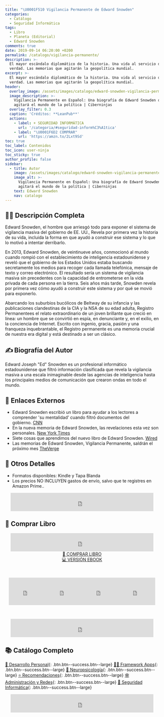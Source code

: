 ```yaml
---
title: "\U0001F510 Vigilancia Permanente de Edward Snowden"
categories:
  - Catálogo
  - Seguridad Informática
tags:
  - Libro
  - Planeta (Editorial)
  - Edward Snowden
comments: true
date: 2019-09-14 06:20:00 +0200
permalink: /catalogo/vigilancia-permanente/
description: >-
  El mayor escándalo diplomático de la historia. Una vida al servicio de la
  verdad. Las memorias que agitarán la geopolítica mundial.
excerpt: >-
  El mayor escándalo diplomático de la historia. Una vida al servicio de la
  verdad. Las memorias que agitarán la geopolítica mundial.
header:
  overlay_image: /assets/images/catalogo/edward-snowden-vigilancia-permanente.jpg
  image_description: >-
    Vigilancia Permanente en Español: Una biografía de Edward Snowden que
    agitará el mundo de la política | Ciberninjas
  overlay_filter: 0.3
  caption: 'Créditos: **LeanPub**'
  actions:
    - label: + SEGURIDAD INFORMÁTICA
      url: '/categoria/#seguridad-inform%C3%A1tica'
    - label: "\U0001F6D2 COMPRAR"
      url: 'https://amzn.to/2Lxt9Sd'
toc: true
toc_label: Contenidos
toc_icon: user-ninja
toc_sticky: true
author_profile: false
sidebar:
  - title: Autor
    image: /assets/images/catalogo/edward-snowden-vigilancia-permanentex250.jpg
    image_alt: >-
      Vigilancia Permanente en Español: Una biografía de Edward Snowden que
      agitará el mundo de la política | Ciberninjas
    text: Edward Snowden
    nav: catalogo
---
```


## 🙋‍♀️ Descripci&oacute;n Completa

Edward Snowden, el hombre que arriesg&oacute; todo para exponer el sistema de vigilancia masiva del gobierno de EE. UU., Revela por primera vez la historia de su vida, incluida la forma en que ayud&oacute; a construir ese sistema y lo que lo motiv&oacute; a intentar derribarlo.

En 2013, Edward Snowden, de veintinueve a&ntilde;os, conmocion&oacute; al mundo cuando rompi&oacute; con el establecimiento de inteligencia estadounidense y revel&oacute; que el gobierno de los Estados Unidos estaba buscando secretamente los medios para recoger cada llamada telef&oacute;nica, mensaje de texto y correo electr&oacute;nico. El resultado ser&iacute;a un sistema de vigilancia masiva sin precedentes con la capacidad de entrometerse en la vida privada de cada persona en la tierra. Seis a&ntilde;os m&aacute;s tarde, Snowden revela por primera vez c&oacute;mo ayud&oacute; a construir este sistema y por qu&eacute; se movi&oacute; para exponerlo.

Abarcando los suburbios buc&oacute;licos de Beltway de su infancia y las publicaciones clandestinas de la CIA y la NSA de su edad adulta, Registro Permanentees el relato extraordinario de un joven brillante que creci&oacute; en l&iacute;nea: un hombre que se convirti&oacute; en esp&iacute;a, en denunciante y, en el exilio, en la conciencia de Internet. Escrito con ingenio, gracia, pasi&oacute;n y una franqueza inquebrantable, el Registro permanente es una memoria crucial de nuestra era digital y est&aacute; destinado a ser un cl&aacute;sico.

## ✍ Biograf&iacute;a del Autor

Edward Joseph "Ed" Snowden es un profesional inform&aacute;tico estadounidense que filtr&oacute; informaci&oacute;n clasificada que revela la vigilancia masiva a una escala inimaginable desde las agencias de inteligencia hasta los principales medios de comunicaci&oacute;n que crearon ondas en todo el mundo.

## 🔗 Enlaces Externos

* Edward Snowden escribi&oacute; un libro para ayudar a los lectores a comprender 'su mentalidad' cuando filtr&oacute; documentos del gobierno.&nbsp;[CNN](https://edition.cnn.com/2019/08/01/politics/edward-snowden-memoir-permanent-record-trnd/index.html)
* En la nueva memoria de Edward Snowden, las revelaciones esta vez son personales. [New York Times](https://www.nytimes.com/2019/09/13/books/review-permanent-record-edward-snowden-memoir.html)
* Siete cosas que aprendimos del nuevo libro de Edward Snowden. [Wired](https://www.wired.co.uk/article/edward-snowden-book-permanent-record-review)
* Las memorias de Edward Snowden, Vigilancia Permanente, saldr&aacute;n el pr&oacute;ximo mes [TheVerge](https://www.theverge.com/2019/8/1/20750383/edward-snowden-memoir-permanent-record-nsa-whistleblower)

## 📝 Otros Detalles

* Formatos disponibles: Kindle y Tapa Blanda
* Los precios NO INCLUYEN gastos de env&iacute;o, salvo que te registres en Amazon Prime..

<center><iframe src="https://rcm-eu.amazon-adsystem.com/e/cm?o=30&amp;p=48&amp;l=ur1&amp;category=premium&amp;banner=1E7ZEBFW3E0G3W1WXZ82&amp;f=ifr&amp;linkID=36c6741f8667c2eb2286cb8ca0062ecb&amp;t=ciberninjas07-21&amp;tracking_id=ciberninjas07-21" width="468" height="60" scrolling="no" border="0" marginwidth="0" style="border:none;" frameborder="0"></iframe></center>

## 💖 Comprar Libro

<center><iframe src="https://rcm-eu.amazon-adsystem.com/e/cm?o=30&amp;p=13&amp;l=ur1&amp;category=gift_certificates&amp;banner=0YM2726C1ESR66Q7QG02&amp;f=ifr&amp;linkID=b74ea8b6b0434619f53785a367d3de3d&amp;t=ciberninjas07-21&amp;tracking_id=ciberninjas07-21" width="468" height="60" scrolling="no" border="0" marginwidth="0" style="border:none;" frameborder="0"></iframe></center>

<center><a class="btn btn--warning btn--large" title="Vigilancia Permanente de Edward Snowden, memorias que agitarán la política | Ciberninjas" href="https://amzn.to/2Lxt9Sd" target="_blank">📓 COMPRAR LIBRO</a></center>

<center><a class="btn btn--warning btn--large" title="Vigilancia Permanente de Edward Snowden, memorias que agitarán la política | Ciberninjas" href="https://amzn.to/2Alu55y" target="_blank">💻 VERSI&Oacute;N EBOOK</a></center>

&nbsp;

<center><iframe src="https://rcm-eu.amazon-adsystem.com/e/cm?o=30&amp;p=20&amp;l=ur1&amp;category=kindle&amp;banner=0K8KMRM0NM2Y5A191Z02&amp;f=ifr&amp;linkID=211f5ada1acf9b558138a9115015fccc&amp;t=ciberninjas07-21&amp;tracking_id=ciberninjas07-21" width="120" height="90" scrolling="no" border="0" marginwidth="0" style="border:none;" frameborder="0"></iframe><iframe src="https://rcm-eu.amazon-adsystem.com/e/cm?o=30&amp;p=20&amp;l=ur1&amp;category=kindle&amp;banner=1MY6V4BGBKF24MPVQ382&amp;f=ifr&amp;linkID=bc72cdf8c85667d9cf8d99ac40b234cf&amp;t=ciberninjas07-21&amp;tracking_id=ciberninjas07-21" width="120" height="90" scrolling="no" border="0" marginwidth="0" style="border:none;" frameborder="0"></iframe><iframe src="https://rcm-eu.amazon-adsystem.com/e/cm?o=30&amp;p=20&amp;l=ur1&amp;category=fire_tablets&amp;banner=09F0X29YE5A28P2Z02G2&amp;f=ifr&amp;linkID=99987810c2d699e6b1a4becf63ee659b&amp;t=ciberninjas07-21&amp;tracking_id=ciberninjas07-21" width="120" height="90" scrolling="no" border="0" marginwidth="0" style="border:none;" frameborder="0"></iframe><iframe src="https://rcm-eu.amazon-adsystem.com/e/cm?o=30&amp;p=20&amp;l=ur1&amp;category=kindle_oasis&amp;banner=0NJNYNMJ9TB937AZFHG2&amp;f=ifr&amp;linkID=a42c1c2fd452f496c7105f18b28d8c61&amp;t=ciberninjas07-21&amp;tracking_id=ciberninjas07-21" width="120" height="90" scrolling="no" border="0" marginwidth="0" style="border:none;" frameborder="0"></iframe></center>

&nbsp;

<center><iframe src="https://rcm-eu.amazon-adsystem.com/e/cm?o=30&amp;p=13&amp;l=ur1&amp;category=kindlestore&amp;banner=0P95N768FCV2P0732CG2&amp;f=ifr&amp;linkID=75656190f347ab8c55ea09e0b6f57418&amp;t=ciberninjas07-21&amp;tracking_id=ciberninjas07-21" width="468" height="60" scrolling="no" border="0" marginwidth="0" style="border:none;" frameborder="0"></iframe></center>

## 📚 Cat&aacute;logo Completo

[💪 Desarrollo Personal](/categoria/#desarrollo-personal "Libros de Categoría Desarrollo Personal"){: .btn.btn--success.btn--large} [👨‍💻 Framework Apps](/categoria/#framework-apps "Libros de Frameworks de Creación de Aplicaciones Multiplataforma"){: .btn.btn--success.btn--large} [🧠 Neuropsicolog&iacute;a](/categoria/#neuropsicología "Libros relacionados con la neurociencia y la psicología"){: .btn.btn--success.btn--large} [⭐ Recomendaciones](/categoria/#recomendaciones "Libros recomendados por diferentes personajes famosos de influencia"){: .btn.btn--success.btn--large} [🕸 Administraci&oacute;n y Redes](/categoria/#redes-y-administraci%C3%B3n "Libros de Redes y Administración"){: .btn.btn--success.btn--large} [🔐 Seguridad Inform&aacute;tica](/categoria/#seguridad-inform%C3%A1tica "Libros de Categoría Seguridad Informática"){: .btn.btn--success.btn--large}

<center><iframe src="https://rcm-eu.amazon-adsystem.com/e/cm?o=30&amp;p=13&amp;l=ur1&amp;category=libros&amp;banner=16R3XS8RQ89N3YJR4B02&amp;f=ifr&amp;linkID=56cd664728c9a7de32cbacd0aafc13ca&amp;t=ciberninjas07-21&amp;tracking_id=ciberninjas07-21" width="468" height="60" scrolling="no" border="0" marginwidth="0" style="border:none;" frameborder="0"></iframe></center>